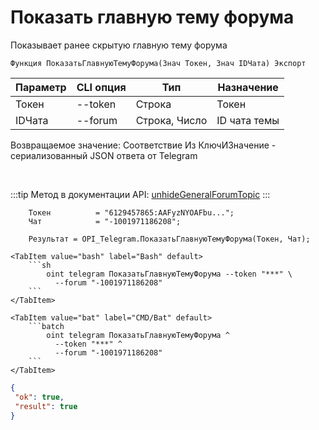 ﻿---
sidebar_position: 8
---

# Показать главную тему форума
 Показывает ранее скрытую главную тему форума



`Функция ПоказатьГлавнуюТемуФорума(Знач Токен, Знач IDЧата) Экспорт`

  | Параметр | CLI опция | Тип | Назначение |
  |-|-|-|-|
  | Токен | --token | Строка | Токен |
  | IDЧата | --forum | Строка, Число | ID чата темы |

  
  Возвращаемое значение:   Соответствие Из КлючИЗначение - сериализованный JSON ответа от Telegram

<br/>

:::tip
Метод в документации API: [unhideGeneralForumTopic](https://core.telegram.org/bots/api#unhidegeneralforumtopic)
:::
<br/>


```bsl title="Пример кода"
    Токен          = "6129457865:AAFyzNYOAFbu...";
    Чат            = "-1001971186208";

    Результат = OPI_Telegram.ПоказатьГлавнуюТемуФорума(Токен, Чат);
```
    

 <Tabs>
  
    <TabItem value="bash" label="Bash" default>
        ```sh
            oint telegram ПоказатьГлавнуюТемуФорума --token "***" \
              --forum "-1001971186208"
        ```
    </TabItem>
  
    <TabItem value="bat" label="CMD/Bat" default>
        ```batch
            oint telegram ПоказатьГлавнуюТемуФорума ^
              --token "***" ^
              --forum "-1001971186208"
        ```
    </TabItem>
</Tabs>


```json title="Результат"
{
 "ok": true,
 "result": true
}
```
